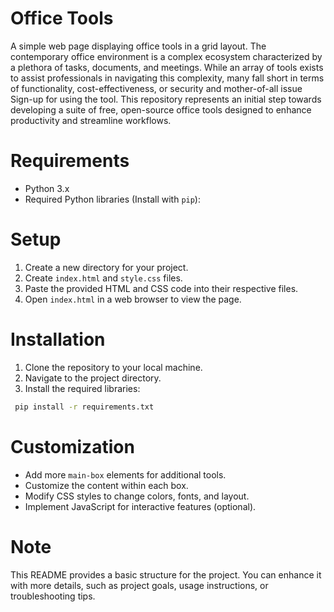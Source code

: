 Office Tools
===========

A simple web page displaying office tools in a grid layout. The contemporary office environment is a complex ecosystem characterized by a plethora of tasks, documents, and meetings. While an array of tools exists to assist professionals in navigating this complexity, many fall short in terms of functionality, cost-effectiveness, or security and mother-of-all issue Sign-up for using the tool. This repository represents an initial step towards developing a suite of free, open-source office tools designed to enhance productivity and streamline workflows.

Requirements
=====

- Python 3.x
- Required Python libraries (Install with `pip`):

Setup
=====

1. Create a new directory for your project.
2. Create `index.html` and `style.css` files.
3. Paste the provided HTML and CSS code into their respective files.
4. Open `index.html` in a web browser to view the page.

Installation
==============

1. Clone the repository to your local machine.
2. Navigate to the project directory.
3. Install the required libraries:
  ```bash
   pip install -r requirements.txt
  ```

Customization
============

* Add more `main-box` elements for additional tools.
* Customize the content within each box.
* Modify CSS styles to change colors, fonts, and layout.
* Implement JavaScript for interactive features (optional).

Note
====

This README provides a basic structure for the project. You can enhance it with more details, such as project goals, usage instructions, or troubleshooting tips.
